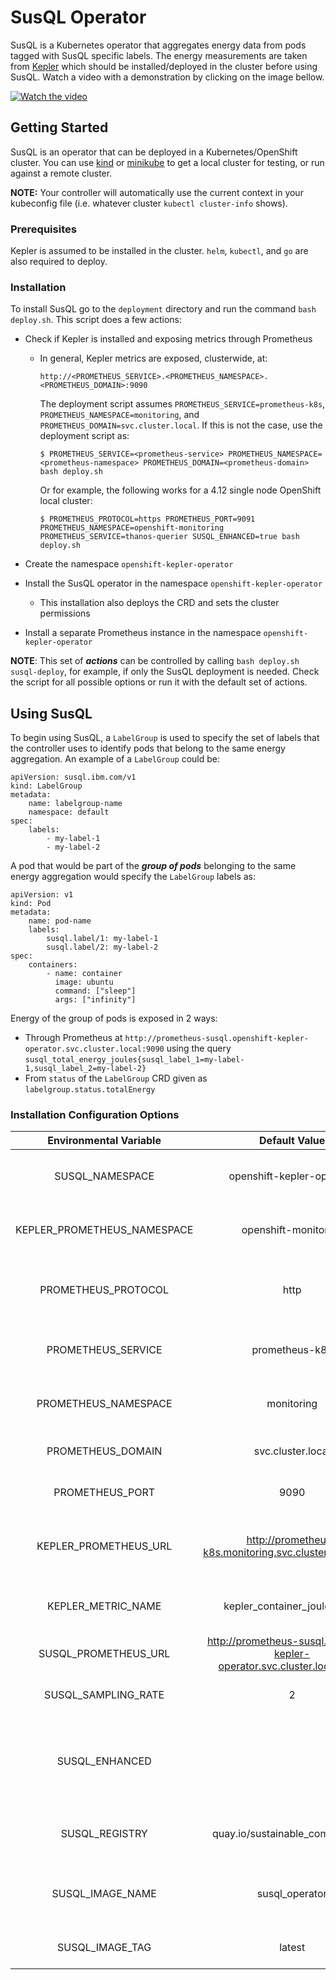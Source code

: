 # SusQL Operator

SusQL is a Kubernetes operator that aggregates energy data from pods tagged with SusQL specific labels. The energy measurements are taken from [Kepler](https://sustainable-computing.io/) which should be installed/deployed in the cluster before using SusQL. Watch a video with a demonstration by clicking on the image bellow.

[![Watch the video](https://img.youtube.com/vi/NRVD7gJECfA/maxresdefault.jpg)](https://youtu.be/NRVD7gJECfA)

## Getting Started

SusQL is an operator that can be deployed in a Kubernetes/OpenShift cluster. You can use [kind](https://sigs.k8s.io/kind) or [minikube](https://minikube.sigs.k8s.io/) to get a local cluster for testing, or run against a remote cluster.

**NOTE:** Your controller will automatically use the current context in your kubeconfig file (i.e. whatever cluster `kubectl cluster-info` shows).

### Prerequisites

Kepler is assumed to be installed in the cluster. `helm`, `kubectl`, and `go` are also required to deploy.

### Installation

To install SusQL go to the `deployment` directory and run the command `bash deploy.sh`. This script does a few actions:

* Check if Kepler is installed and exposing metrics through Prometheus
    * In general, Kepler metrics are exposed, clusterwide, at:

      ```
      http://<PROMETHEUS_SERVICE>.<PROMETHEUS_NAMESPACE>.<PROMETHEUS_DOMAIN>:9090
      ```

      The deployment script assumes `PROMETHEUS_SERVICE=prometheus-k8s`, `PROMETHEUS_NAMESPACE=monitoring`, and `PROMETHEUS_DOMAIN=svc.cluster.local`. If this is not the case, use the deployment script as:

      ```
      $ PROMETHEUS_SERVICE=<prometheus-service> PROMETHEUS_NAMESPACE=<prometheus-namespace> PROMETHEUS_DOMAIN=<prometheus-domain> bash deploy.sh
      ```

      Or for example, the following works for a 4.12 single node OpenShift local cluster:

      ```
      $ PROMETHEUS_PROTOCOL=https PROMETHEUS_PORT=9091 PROMETHEUS_NAMESPACE=openshift-monitoring PROMETHEUS_SERVICE=thanos-querier SUSQL_ENHANCED=true bash deploy.sh
      ```

* Create the namespace `openshift-kepler-operator`

* Install the SusQL operator in the namespace `openshift-kepler-operator`
    * This installation also deploys the CRD and sets the cluster permissions

* Install a separate Prometheus instance in the namespace `openshift-kepler-operator`

**NOTE**: This set of ***actions*** can be controlled by calling `bash deploy.sh susql-deploy`, for example, if only the SusQL deployment is needed. Check the script for all possible options or run it with the default set of actions.

## Using SusQL

To begin using SusQL, a `LabelGroup` is used to specify the set of labels that the controller uses to identify pods that belong to the same energy aggregation. An example of a `LabelGroup` could be:

```
apiVersion: susql.ibm.com/v1
kind: LabelGroup
metadata:
    name: labelgroup-name
    namespace: default
spec:
    labels:
        - my-label-1
        - my-label-2
```

A pod that would be part of the ***group of pods*** belonging to the same energy aggregation would specify the `LabelGroup` labels as:

```
apiVersion: v1
kind: Pod
metadata:
    name: pod-name
    labels:
        susql.label/1: my-label-1
        susql.label/2: my-label-2
spec:
    containers:
        - name: container
          image: ubuntu
          command: ["sleep"]
          args: ["infinity"]
```

Energy of the group of pods is exposed in 2 ways:

* Through Prometheus at `http://prometheus-susql.openshift-kepler-operator.svc.cluster.local:9090` using the query `susql_total_energy_joules{susql_label_1=my-label-1,susql_label_2=my-label-2}`
* From `status` of the `LabelGroup` CRD given as `labelgroup.status.totalEnergy`

### Installation Configuration Options

| Environmental Variable      | Default Value                 | Description                                      |
|:---------------------------:|:-----------------------------:|:------------------------------------------------:|
| SUSQL_NAMESPACE             | openshift-kepler-operator     | namespace that SUSQL resources run in            |
| KEPLER_PROMETHEUS_NAMESPACE | openshift-monitoring          | namespace that Kepler Prometheus runs in         |
| PROMETHEUS_PROTOCOL         | http                          | Either http or https for Kepler Prometheus access|
| PROMETHEUS_SERVICE          | prometheus-k8s                | service name for the Kepler Prometheus           |
| PROMETHEUS_NAMESPACE        | monitoring                    | namespace used by the Kepler Prometheus          |
| PROMETHEUS_DOMAIN           | svc.cluster.local             | Domain used by the Kepler Prometheus             |
| PROMETHEUS_PORT             | 9090                          | Port used by the Kepler Prometheus               |
| KEPLER_PROMETHEUS_URL       | http://prometheus-k8s.monitoring.svc.cluster.local:9090 | A shortcut to specify final Kepler Prometheus URL |
| KEPLER_METRIC_NAME          | kepler_container_joules_total | Metric queried in the Kepler Prometheus          |
| SUSQL_PROMETHEUS_URL        | http://prometheus-susql.openshift-kepler-operator.svc.cluster.local:9090 | SusQL Prometheus URL |
| SUSQL_SAMPLING_RATE         | 2                             | Sampling rate in seconds                         |
| SUSQL_ENHANCED              |                               | If set to any string, then use enhanced RBAC and SMON configuration |
| SUSQL_REGISTRY              | quay.io/sustainable_computing_io | Container registry that SusQL is stored in    |
| SUSQL_IMAGE_NAME            | susql_operator                | Image name used on SusQL container registry      |
| SUSQL_IMAGE_TAG             | latest                        | Tag for SusQL container                          |



